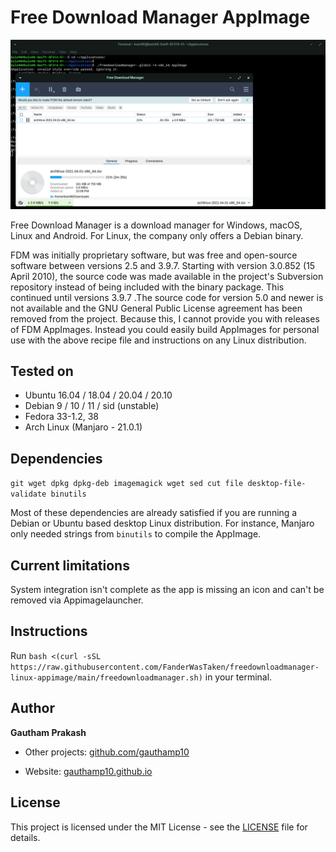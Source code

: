# Free Download Manager AppImage

![screenshot](screenie.png)

Free Download Manager is a download manager for Windows, macOS, Linux and Android. For Linux, the company only offers a Debian binary.

FDM was initially proprietary software, but was free and open-source software between versions 2.5 and 3.9.7. Starting with version 3.0.852 (15 April 2010), the source code was made available in the project's Subversion repository instead of being included with the binary package. This continued until versions 3.9.7 .The source code for version 5.0 and newer is not available and the GNU General Public License agreement has been removed from the project. Because this, I cannot provide you with releases of FDM AppImages. Instead you could easily build AppImages for personal use with the above recipe file and instructions on any Linux distribution.

## Tested on

- Ubuntu 16.04 / 18.04 / 20.04 / 20.10
- Debian 9 / 10 / 11 / sid (unstable)
- Fedora 33-1.2, 38
- Arch Linux (Manjaro - 21.0.1)

## Dependencies

`git wget dpkg dpkg-deb imagemagick wget sed cut file desktop-file-validate binutils`

Most of these dependencies are already satisfied if you are running a Debian or Ubuntu based desktop Linux distribution. For instance, Manjaro only needed strings from `binutils` to compile the AppImage.

## Current limitations

System integration isn't complete as the app is missing an icon and can't be removed via Appimagelauncher.

## Instructions

Run `bash <(curl -sSL https://raw.githubusercontent.com/FanderWasTaken/freedownloadmanager-linux-appimage/main/freedownloadmanager.sh)` in your terminal.

## Author

**Gautham Prakash**

- Other projects: [github.com/gauthamp10](https://github.com/gauthamp10)

- Website: [gauthamp10.github.io](https://gauthamp10.github.io)

## License

This project is licensed under the MIT License - see the [LICENSE](LICENSE) file for details.
